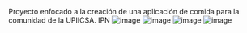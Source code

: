 Proyecto enfocado a la creación de una aplicación de comida para la comunidad de la UPIICSA. IPN
![image](https://github.com/user-attachments/assets/82b9e282-9a05-4ead-9c77-6f80b67bbf30)
![image](https://github.com/user-attachments/assets/9825d863-0e8f-42c6-928e-ef2b5ee995c6)
![image](https://github.com/user-attachments/assets/1de5d704-c883-4636-aabd-fd37b1042c61)
![image](https://github.com/user-attachments/assets/c602bfe9-8b62-4a9a-8807-54ed6a1a30c3)
